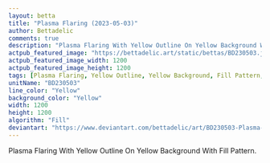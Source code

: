 ```yaml
---
layout: betta
title: "Plasma Flaring (2023-05-03)"
author: Bettadelic
comments: true
description: "Plasma Flaring With Yellow Outline On Yellow Background With Fill Pattern."
actpub_featured_image: "https://bettadelic.art/static/bettas/BD230503.jpg"
actpub_featured_image_width: 1200
actpub_featured_image_height: 1200
tags: [Plasma Flaring, Yellow Outline, Yellow Background, Fill Pattern, May 2023]
unitName: "BD230503"
line_color: "Yellow"
background_color: "Yellow"
width: 1200
height: 1200
algorithm: "Fill"
deviantart: "https://www.deviantart.com/bettadelic/art/BD230503-Plasma-Flaring-2023-05-03-960896780"
---
```


Plasma Flaring With Yellow Outline On Yellow Background With Fill Pattern.

